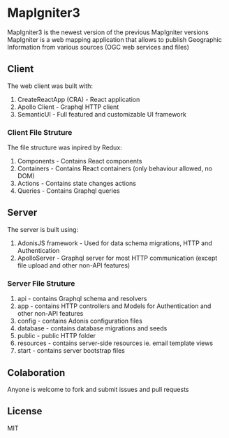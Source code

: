 # MapIgniter3

MapIgniter3 is the newest version of the previous MapIgniter versions  
MapIgniter is a web mapping application that allows to publish Geographic Information from various sources (OGC web
services and files)

## Client

The web client was built with:
 1. CreateReactApp (CRA) - React application
 2. Apollo Client - Graphql HTTP client
 3. SemanticUI - Full featured and customizable UI framework

### Client File Struture

The file structure was inpired by Redux:  
 1. Components - Contains React components
 2. Containers - Contains React containers (only behaviour allowed, no DOM)
 3. Actions - Contains state changes actions
 4. Queries - Contains Graphql queries

## Server

The server is built using:  
 1. AdonisJS framework - Used for data schema migrations, HTTP and Authentication
 2. ApolloServer - Graphql server for most HTTP communication (except file upload and other non-API features)

### Server File Struture

 1. api - contains Graphql schema and resolvers
 2. app - contains HTTP controllers and Models for Authentication and other non-API features
 3. config - contains Adonis configuration files
 4. database - contains database migrations and seeds
 5. public - public HTTP folder
 6. resources - contains server-side resources ie. email template views
 7. start - contains server bootstrap files

## Colaboration

Anyone is welcome to fork and submit issues and pull requests  

## License

MIT

